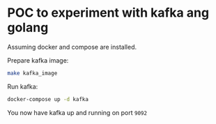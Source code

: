 # POC to experiment with kafka ang golang

Assuming docker and compose are installed.

Prepare kafka image:
```sh
make kafka_image
```

Run kafka:
```sh
docker-compose up -d kafka
```

You now have kafka up and running on port `9092`